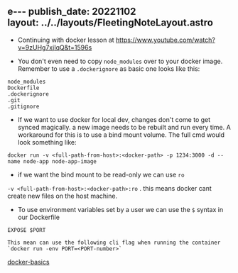 e---
publish_date: 20221102    
layout: ../../layouts/FleetingNoteLayout.astro
---
- Continuing with docker lesson at https://www.youtube.com/watch?v=9zUHg7xjIqQ&t=1596s

- You don't even need to copy `node_modules` over to your docker image. Remember to use a  `.dockerignore` as basic one looks like this:

```
node_modules
Dockerfile
.dockerignore
.git
.gitignore
```

-  If we want to use docker for local dev, changes don't come to get synced magically. a new image needs to be rebuilt and run every time. A workaround for this is to use a bind mount volume. The full cmd would look something like:

```
docker run -v <full-path-from-host>:<docker-path> -p 1234:3000 -d --name node-app node-app-image

```

- if we want the bind mount to be read-only we can use `ro` 

`-v <full-path-from-host>:<docker-path>:ro` . 
this means docker cant create new files on the host machine.


- To use environment variables set by a user we can use the `$` syntax  in our Dockerfile
```
EXPOSE $PORT
```

	This mean can use the following cli flag when running the container `docker run -env PORT=<PORT-number>`

[docker-basics](../literature-notes/docker-basics.md)